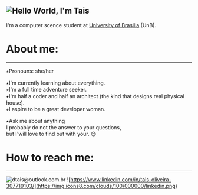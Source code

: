 ![Hello World, I'm Tais](<https://raw.githubusercontent.com/Tais-A/README/master/hello_word.jpg>)
---

I'm a computer scence student at [University of Brasilia](www.unb.br) (UnB).


# About me:  
---
⭒Pronouns: she/her

⭑I'm currently learning about everything.  
⭒I'm a full time adventure seeker.  
⭑I'm half a coder and half an architect (the kind that designs real physical house).  
⭒I aspire to be a great developer woman.

⭑Ask me about anything  
   I probably do not the answer to your questions,  
   but I'will love to find out with your. :blush:


# How to reach me:
---
![dtais@outlook.com.br](<https://img.icons8.com/clouds/100/000000/mailbox-plane.png>)
![https://www.linkedin.com/in/tais-oliveira-307719103/](<https://img.icons8.com/clouds/100/000000/linkedin.png>)
